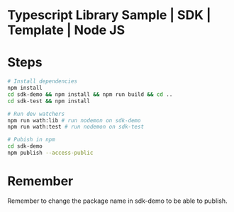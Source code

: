 # Typescript Library Sample | SDK | Template | Node JS

# Steps
```bash
# Install dependencies
npm install
cd sdk-demo && npm install && npm run build && cd ..
cd sdk-test && npm install

# Run dev watchers
npm run wath:lib # run nodemon on sdk-demo
npm run wath:test # run nodemon on sdk-test

# Pubish in npm
cd sdk-demo
npm publish --access-public
```

# Remember
Remember to change the package name in sdk-demo to be able to publish.
